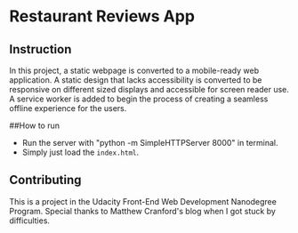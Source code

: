 # Restaurant Reviews App


## Instruction

In this project, a static webpage is converted to a mobile-ready web application. A static design that lacks accessibility is converted to be responsive on different sized displays and accessible for screen reader use. A service worker is added to begin the process of creating a seamless offline experience for the users.

##How to run

* Run the server with "python -m SimpleHTTPServer 8000" in terminal.
* Simply just load the `index.html`.

## Contributing

This is a project in the Udacity Front-End Web Development Nanodegree Program. Special thanks to Matthew Cranford's blog when I got stuck by difficulties.
